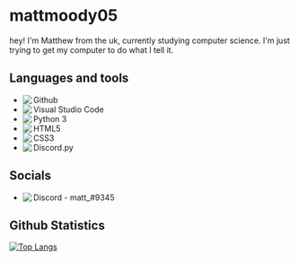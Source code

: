<h1>
    mattmoody05
</h1>
<p>
   hey! I'm Matthew from the uk, currently studying computer science. I'm just trying to get my computer to do what I tell it. 
</p>
<h2>
    Languages and tools
</h2>
<p>    
    <ul>
        <li><img align="left" src="https://img.icons8.com/dusk/24/000000/github.png"/>Github</li>
        <li><img align="left" src="https://img.icons8.com/dusk/24/000000/visual-studio-code-2019.png"/>Visual Studio Code</li>
        <li><img align="left" src="https://img.icons8.com/dusk/24/000000/python.png"/>Python 3</li>
        <li><img align="left" src="https://img.icons8.com/dusk/24/000000/html-5.png"/>HTML5</li>
        <li><img align="left" src="https://img.icons8.com/dusk/24/000000/css3.png"/>CSS3</li>
        <li><img align="left" src="https://img.icons8.com/dusk/24/000000/discord-logo.png"/>Discord.py</li>
    </ul>
</p>
<h2>
    Socials
</h2>
<p>
    <ul>
        <li><img align="left" src="https://img.icons8.com/dusk/24/000000/discord-logo.png"/>Discord - matt_#9345</li>
    </ul>
</p>
<h2>
    Github Statistics
</h2>

[![Top Langs](https://github-readme-stats.vercel.app/api/top-langs/?username=mattmoody05&)](https://github.com/anuraghazra/github-readme-stats)
